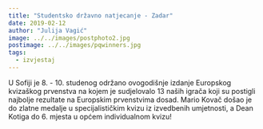 ```yaml
---
title: "Studentsko državno natjecanje - Zadar"
date: 2019-02-12
author: "Julija Vagić"
image: ../../images/postphoto2.jpg
postimage: ../../images/pqwinners.jpg
tags:
  - izvjestaj
---
```


U Sofiji je 8. - 10. studenog održano ovogodišnje izdanje Europskog kvizaškog prvenstva na kojem je sudjelovalo 13 naših igrača koji su postigli najbolje rezultate na Europskim prvenstvima dosad. Mario Kovač došao je do zlatne medalje u specijalističkim kvizu iz izvedbenih umjetnosti, a Dean Kotiga do 6. mjesta u općem individualnom kvizu!
